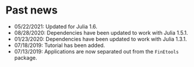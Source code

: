 # Past news

- 05/22/2021: Updated for Julia 1.6.
- 08/28/2020: Dependencies have been updated to work with Julia 1.5.1.
- 01/23/2020: Dependencies have been updated to work with Julia 1.3.1.
- 07/18/2019: Tutorial has been added.
- 07/13/2019: Applications are now separated  out from the `FinEtools` package.
